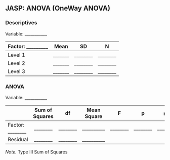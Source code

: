 ## JASP: ANOVA (OneWay ANOVA)

### Descriptives

Variable: \_\_\_\_\_\_\_\_\_\_\_

|Factor: \_\_\_\_\_\_\_\_\_|Mean|SD|N|
| :- | :-: | :-: | :-: |
|Level 1|\_\_\_\_\_\_\_|\_\_\_\_\_\_\_\_|\_\_\_\_\_\_\_\_|
|Level 2|\_\_\_\_\_\_\_|\_\_\_\_\_\_\_\_|\_\_\_\_\_\_\_\_|
|Level 3|\_\_\_\_\_\_\_|\_\_\_\_\_\_\_\_|\_\_\_\_\_\_\_\_|

### ANOVA

Variable: \_\_\_\_\_\_\_\_\_\_\_

||Sum of Squares|df|Mean Square|F|p|η<sup>2</sup>|
| :- | :-: | :-: | :-: | :-: | :-: | :-: |
|Factor: \_\_\_\_\_\_\_\_|\_\_\_\_\_\_\_\_|\_\_\_\_\_\_\_\_|\_\_\_\_\_\_\_\_\_\_|\_\_\_\_\_\_\_\_|\_\_\_\_\_\_\_\_|\_\_\_\_\_\_\_\_|
|Residual|\_\_\_\_\_\_\_\_|\_\_\_\_\_\_\_\_|\_\_\_\_\_\_\_\_\_\_||||

*Note.* Type III Sum of Squares
